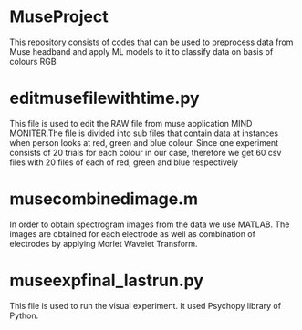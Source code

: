 # MuseProject
This repository consists of codes that can be used to preprocess data from Muse headband and apply ML models to it to classify data on basis of colours RGB

# editmusefilewithtime.py
This file is used to edit the RAW file from muse application MIND MONITER.The file is divided into sub files that contain data at instances when person looks at red, green and blue colour. Since one experiment consists of 20 trials for each colour in our case, therefore we get 60 csv files with 20 files of each of red, green and blue respectively

# musecombinedimage.m
In order to obtain spectrogram images from the data we use MATLAB. The images are obtained for each electrode as well as combination of electrodes by applying Morlet Wavelet Transform.

# museexpfinal_lastrun.py
This file is used to run the visual experiment. It used Psychopy library of Python.


